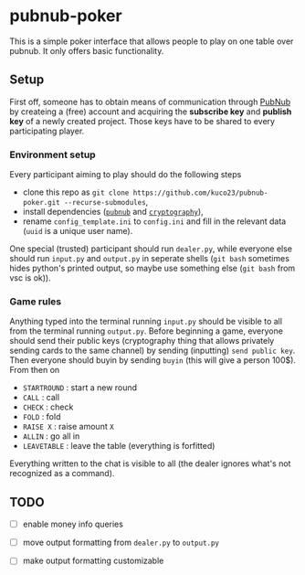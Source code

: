 # pubnub-poker

This is a simple poker interface that allows people to play on one table over pubnub. It only offers basic functionality.

## Setup 
First off, someone has to obtain means of communication through [PubNub](https://www.pubnub.com/) by createing a (free) account and acquiring the **subscribe key** and **publish key** of a newly created project. Those keys have to be shared to every participating player.

### Environment setup
Every participant aiming to play should do the following steps
- clone this repo as `git clone https://github.com/kuco23/pubnub-poker.git --recurse-submodules`,
- install dependencies ([`pubnub`](https://pypi.org/project/pubnub/) and [`cryptography`](https://pypi.org/project/cryptography/)),
- rename `config_template.ini` to `config.ini` and fill in the relevant data (`uuid` is a unique user name).

One special (trusted) participant should run `dealer.py`, while everyone else should run `input.py` and `output.py` in seperate shells  (`git bash` sometimes hides python's printed output, so maybe use something else (`git bash` from vsc is ok)). 

### Game rules
Anything typed into the terminal running `input.py` should be visible to all from the terminal running `output.py`. Before beginning a game, everyone should send their public keys (cryptography thing that allows privately sending cards to the same channel) by sending (inputting) `send public key`. Then everyone should buyin by sending `buyin` (this will give a person 100$). From then on
- `STARTROUND` : start a new round
- `CALL` : call
- `CHECK` : check
- `FOLD` : fold
- `RAISE X` : raise amount `X`
- `ALLIN` : go all in
- `LEAVETABLE` : leave the table (everything is forfitted)

Everything written to the chat is visible to all (the dealer ignores what's not recognized as a command).

## TODO
- [ ] enable money info queries
- [ ] move output formatting from `dealer.py` to `output.py`
- [ ] make output formatting customizable


